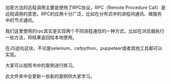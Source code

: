 加密方法的远程调用主要是使用了RPC协议，RPC（Remote Procedure Call）是远程调用的意思。RPC的应用十分广泛，比如在分布式中的进程间通讯、微服务中的节点通讯。

我们这里使用的rpc其实是实现两个不同进程通信的一种方式，比如在浏览器执行一些方法，将结果返回给本地使用。

在JS逆向这块，不论是selenium、cefpython、puppeteer或者其他工具都可以实现。

大家可以按照书中的案例进行练习。

此文件夹中会更新一些新的案例供大家学习。
